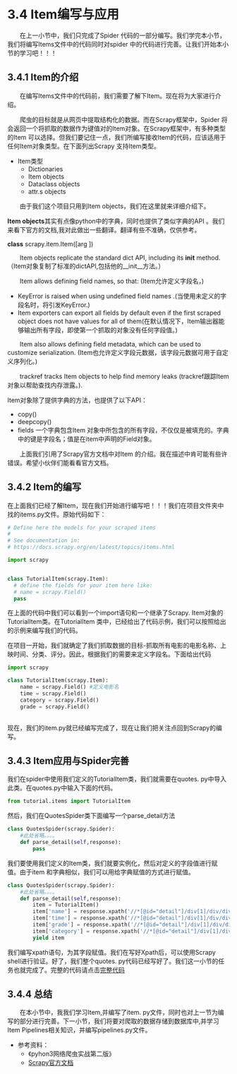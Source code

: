 # 3.4 Item编写与应用

&emsp;&emsp;在上一小节中，我们只完成了Spider
代码的一部分编写。我们学完本小节，我们将编写Items文件中的代码同时对spider
中的代码进行完善。让我们开始本小节的学习吧！！！

## 3.4.1 Item的介绍

&emsp;&emsp;在编写Items文件中的代码前，我们需要了解下Item。现在将为大家进行介绍。

&emsp;&emsp;爬虫的目标就是从网页中提取结构化的数据。而在Scrapy框架中，Spider
将会返回一个将抓取的数据作为键值对的Item对象。在Scrapy框架中，有多种类型的Item
可以选择。但我们要记住一点，我们所编写接收Item的代码，应该适用于任何Item对象类型。在下面列出Scrapy
支持Item类型。

- Item类型
  - Dictionaries
  - Item objects
  - Dataclass objects
  - attr.s objects

&emsp;&emsp;由于我们这个项目只用到Item objects，我们在这里就来详细介绍下。

**Item objects**其实有点像python中的字典，同时也提供了类似字典的API
。我们来看下官方的文档,我对此做出一些翻译。翻译有些不准确，仅供参考。

**class** scrapy.item.Item([arg ])

&emsp;&emsp;Item objects replicate the standard dict API,
including its __init__ method.
（Item对象复制了标准的dictAPI,包括他的__init__方法。）

&emsp;&emsp;Item allows defining field names, so that:
(Item允许定义字段名，)

  - KeyError is raised when using 
undefined field names .(当使用未定义的字段名时，将引发KeyError.)
  - Item exporters can export all fields by default even 
     if the first scraped object does not have values for all of
     them(在默认情况下，Item输出器能够输出所有字段，即使第一个抓取的对象没有任何字段值。)

&emsp;&emsp;Item also allows defining field metadata, which 
    can be 
    used to customize serialization.
(Item也允许定义字段元数据，该字段元数据可用于自定义序列化。)

&emsp;&emsp;trackref tracks Item objects to help find 
memory leaks 
(trackref跟踪Item对象以帮助查找内存泄露。).

Item对象除了提供字典的方法，也提供了以下API：
  - copy()
  - deepcopy()
  - fields 
    一个字典包含Item
    对象中所包含的所有字段，不仅仅是被填充的。字典中的键是字段名；值是在item中声明的Field对象。

&emsp;&emsp;上面我们引用了Scrapy官方文档中对Item
的介绍。我在描述中肯可能有些许错误。希望小伙伴们能看看官方文档。

## 3.4.2 Item的编写
在上面我们已经了解Item，现在我们开始进行编写吧！！！我们在项目文件夹中找的items.py文件。原始代码如下：
  ```python
# Define here the models for your scraped items
#
# See documentation in:
# https://docs.scrapy.org/en/latest/topics/items.html

import scrapy


class TutorialItem(scrapy.Item):
    # define the fields for your item here like:
    # name = scrapy.Field()
    pass

  ```
在上面的代码中我们可以看到一个import语句和一个继承了Scrapy.
Item对象的TutorialItem类。在TutorialItem
类中，已经给出了代码示例，我们可以按照给出的示例来编写我们的代码。

在项目一开始，我们就确定了我们抓取数据的目标-抓取所有电影的电影名称、上映时间、分类、评分。因此，根据我们的需要来定义字段名。下面给出代码
```python
import scrapy

class TutorialItem(scrapy.Item):
    name = scrapy.Field() #定义电影名
    time = scrapy.Field()
    category = scrapy.Field()
    grade = scrapy.Field()
    
```

现在，我们的item.py就已经编写完成了，现在让我们把关注点回到Scrapy的编写。

## 3.4.3 Item应用与Spider完善

我们在spider中使用我们定义的TutorialItem类，我们就需要在quotes.
py中导入此类。在quotes.py中输入下面的代码。
```python
from tutorial.items import TutorialItem
```
然后，我们在QuotesSpider类下面编写一个parse_detail方法
```python
class QuotesSpider(scrapy.Spider):
    #此处省略。。。。
    def parse_detail(self,response):
        pass
```
我们要使用我们定义的Item类，我们就要实例化，然后对定义的字段值进行赋值。由于item
和字典相似，我们可以用给字典赋值的方式进行赋值。
```python
class QuotesSpider(scrapy.Spider):
    #此处省略。。。。
    def parse_detail(self,response):
        item = TutorialItem()
        item['name'] = response.xpath('//*[@id="detail"]/div[1]/div/div/div[1]/div/div[2]/a/h2/text()').get()
        item['time'] = response.xpath('//*[@id="detail"]/div[1]/div/div/div[1]/div/div[2]/div[3]/span/text()').get()
        item['grade'] = response.xpath('//*[@id="detail"]/div[1]/div/div/div[1]/div/div[3]/p[1]/text()').get()
        item['category'] = response.xpath('//*[@id="detail"]/div[1]/div/div/div[1]/div/div[2]/div[1]//span/text()').getall()
        yield item
```
我们编写xpath语句，为其字段赋值。我们在写好Xpath后，可以使用Scrapy shell进行验证。好了，我们整个quotes.
py代码已经写好了。我们这一小节的任务也就完成了。完整的代码请点击[完整代码](https://xiaobi891292.github.io/web-crawler/#/codes/ch03/quotes.md)

## 3.4.4 总结

&emsp;&emsp;在本小节中，我我们学习Item,并编写了item.
py文件，同时也对上一节为编写的部分进行完善。下一小节，我们将要对爬取的数据存储到数据库中,并学习Item 
Pipelines相关知识，并编写pipelines.py文件。

- 参考资料：
  - 《pyhon3网络爬虫实战第二版》
  - [Scrapy官方文档](https://docs.scrapy.org/en/2.5/)